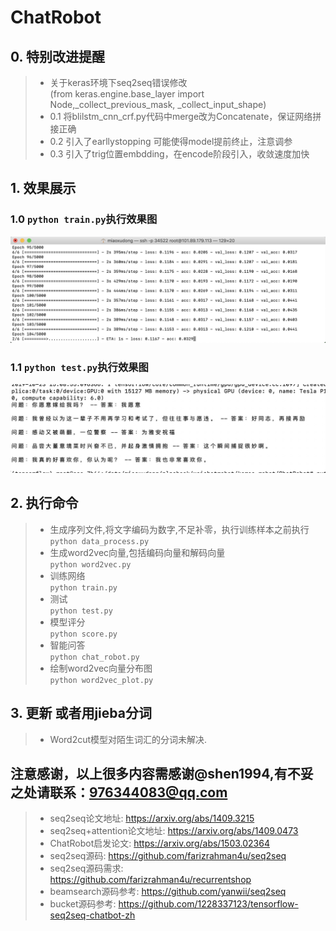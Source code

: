 # ChatRobot

## 0. 特别改进提醒  
> * 关于keras环境下seq2seq错误修改  
  (from keras.engine.base_layer import Node,_collect_previous_mask, _collect_input_shape)  
> * 0.1 将blilstm_cnn_crf.py代码中merge改为Concatenate，保证网络拼接正确  
> * 0.2 引入了earllystopping 可能使得model提前终止，注意调参
> * 0.3 引入了trig位置embdding，在encode阶段引入，收敛速度加快

## 1. 效果展示  
### 1.0 `python train.py`执行效果图  
![image](./images/train.jpg)  
### 1.1 `python test.py`执行效果图  
![image](./images/test-ans.jpg)  

## 2. 执行命令  
> * 生成序列文件,将文字编码为数字,不足补零，执行训练样本之前执行
`python data_process.py`  
> * 生成word2vec向量,包括编码向量和解码向量  
`python word2vec.py`  
> * 训练网络  
`python train.py`  
> * 测试  
`python test.py`  
> * 模型评分  
`python score.py`  
> * 智能问答  
`python chat_robot.py`  
> * 绘制word2vec向量分布图  
`python word2vec_plot.py`  

## 3. 更新 或者用jieba分词
> * Word2cut模型对陌生词汇的分词未解决.

## 注意感谢，以上很多内容需感谢@shen1994,有不妥之处请联系：976344083@qq.com
> * seq2seq论文地址: https://arxiv.org/abs/1409.3215  
> * seq2seq+attention论文地址: https://arxiv.org/abs/1409.0473  
> * ChatRobot启发论文: https://arxiv.org/abs/1503.02364
> * seq2seq源码: https://github.com/farizrahman4u/seq2seq  
> * seq2seq源码需求: https://github.com/farizrahman4u/recurrentshop  
> * beamsearch源码参考: https://github.com/yanwii/seq2seq
> * bucket源码参考: https://github.com/1228337123/tensorflow-seq2seq-chatbot-zh

